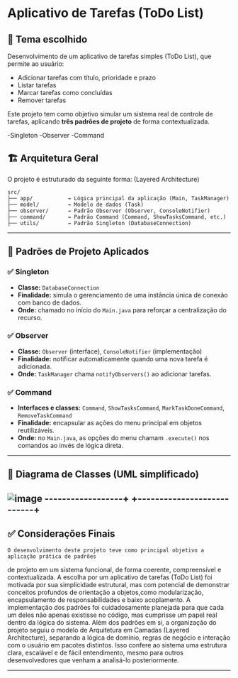 # Aplicativo de Tarefas (ToDo List)

## 📌 Tema escolhido

Desenvolvimento de um aplicativo de tarefas simples (ToDo List), que permite ao usuário:
- Adicionar tarefas com título, prioridade e prazo
- Listar tarefas
- Marcar tarefas como concluídas
- Remover tarefas

Este projeto tem como objetivo simular um sistema real de controle de tarefas, aplicando **três padrões de projeto** de forma contextualizada.

-Singleton
-Observer
-Command

## 🏗️ Arquitetura Geral

O projeto é estruturado da seguinte forma:
(Layered Architecture)
```
src/
├── app/           → Lógica principal da aplicação (Main, TaskManager)
├── model/         → Modelo de dados (Task)
├── observer/      → Padrão Observer (Observer, ConsoleNotifier)
├── command/       → Padrão Command (Command, ShowTasksCommand, etc.)
├── utils/         → Padrão Singleton (DatabaseConnection)
```
---

## 🧩 Padrões de Projeto Aplicados

### ✅ Singleton
- **Classe:** `DatabaseConnection`
- **Finalidade:** simula o gerenciamento de uma instância única de conexão com banco de dados.
- **Onde:** chamado no início do `Main.java` para reforçar a centralização do recurso.

### ✅ Observer
- **Classe:** `Observer` (interface), `ConsoleNotifier` (implementação)
- **Finalidade:** notificar automaticamente quando uma nova tarefa é adicionada.
- **Onde:** `TaskManager` chama `notifyObservers()` ao adicionar tarefas.

### ✅ Command
- **Interfaces e classes:** `Command`, `ShowTasksCommand`, `MarkTaskDoneCommand`, `RemoveTaskCommand`
- **Finalidade:** encapsular as ações do menu principal em objetos reutilizáveis.
- **Onde:** no `Main.java`, as opções do menu chamam `.execute()` nos comandos ao invés de lógica direta.

---

## 📐 Diagrama de Classes (UML simplificado)

![image](https://github.com/user-attachments/assets/ffbcf2f8-1714-41d7-8ed8-16de46b2fc81)
------------------+        +---------------------------+
---

## ✅ Considerações Finais

    O desenvolvimento deste projeto teve como principal objetivo a aplicação prática de padrões 
de projeto em um sistema funcional, de forma coerente, compreensível e contextualizada. 
    A escolha por um aplicativo de tarefas (ToDo List) foi motivada por sua simplicidade estrutural,
mas com potencial de demonstrar conceitos profundos de orientação a objetos,como modularização,
encapsulamento de responsabilidades e baixo acoplamento. A implementação dos padrões foi 
cuidadosamente planejada para que cada um deles não apenas existisse no código, mas 
cumprisse um papel real dentro da lógica do sistema.
    Além dos padrões em si, a organização do projeto seguiu o modelo de Arquitetura em Camadas 
(Layered Architecture), separando a lógica de domínio, regras de negócio e interação com o usuário
em pacotes distintos. Isso confere ao sistema uma estrutura clara, escalável e de fácil entendimento,
mesmo para outros desenvolvedores que venham a analisá-lo posteriormente.

---
